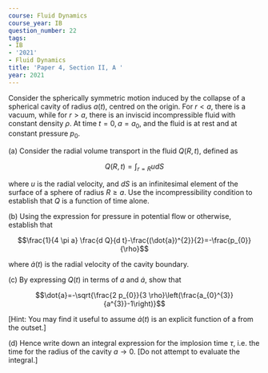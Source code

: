 ```yaml
---
course: Fluid Dynamics
course_year: IB
question_number: 22
tags:
- IB
- '2021'
- Fluid Dynamics
title: 'Paper 4, Section II, A '
year: 2021
---
```




Consider the spherically symmetric motion induced by the collapse of a spherical cavity of radius $a(t)$, centred on the origin. For $r<a$, there is a vacuum, while for $r>a$, there is an inviscid incompressible fluid with constant density $\rho$. At time $t=0, a=a_{0}$, and the fluid is at rest and at constant pressure $p_{0}$.

(a) Consider the radial volume transport in the fluid $Q(R, t)$, defined as

$$Q(R, t)=\int_{r=R} u d S$$

where $u$ is the radial velocity, and $d S$ is an infinitesimal element of the surface of a sphere of radius $R \geqslant a$. Use the incompressibility condition to establish that $Q$ is a function of time alone.

(b) Using the expression for pressure in potential flow or otherwise, establish that

$$\frac{1}{4 \pi a} \frac{d Q}{d t}-\frac{(\dot{a})^{2}}{2}=-\frac{p_{0}}{\rho}$$

where $\dot{a}(t)$ is the radial velocity of the cavity boundary.

(c) By expressing $Q(t)$ in terms of $a$ and $\dot{a}$, show that

$$\dot{a}=-\sqrt{\frac{2 p_{0}}{3 \rho}\left(\frac{a_{0}^{3}}{a^{3}}-1\right)}$$

[Hint: You may find it useful to assume $\dot{a}(t)$ is an explicit function of a from the outset.]

(d) Hence write down an integral expression for the implosion time $\tau$, i.e. the time for the radius of the cavity $a \rightarrow 0$. [Do not attempt to evaluate the integral.]